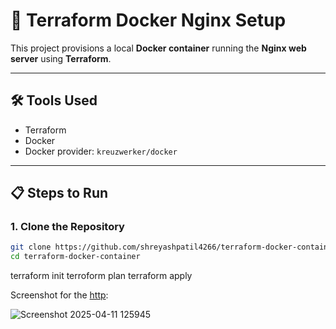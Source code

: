 # 🚀 Terraform Docker Nginx Setup

This project provisions a local **Docker container** running the **Nginx web server** using **Terraform**.

---

## 🛠 Tools Used

- Terraform
- Docker
- Docker provider: `kreuzwerker/docker`

---

## 📋 Steps to Run

### 1. Clone the Repository

```bash
git clone https://github.com/shreyashpatil4266/terraform-docker-container.git
cd terraform-docker-container

```



terraform init
terroform  plan
terraform apply




Screenshot for the [http](http://localhost:8080/):

![Screenshot 2025-04-11 125945](https://github.com/user-attachments/assets/882b4a56-b133-478e-b827-802354c4bd4e)


